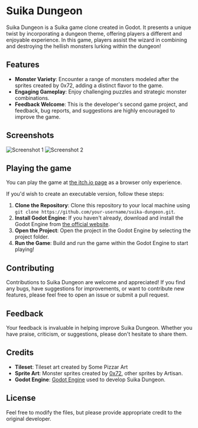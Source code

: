 # Suika Dungeon

Suika Dungeon is a Suika game clone created in Godot. It presents a unique twist by incorporating a dungeon theme, offering players a different and enjoyable experience. In this game, players assist the wizard in combining and destroying the hellish monsters lurking within the dungeon!

## Features

- **Monster Variety**: Encounter a range of monsters modeled after the sprites created by 0x72, adding a distinct flavor to the game.
- **Engaging Gameplay**: Enjoy challenging puzzles and strategic monster combinations.
- **Feedback Welcome**: This is the developer's second game project, and feedback, bug reports, and suggestions are highly encouraged to improve the game.

## Screenshots

![Screenshot 1](https://i.imgur.com/Cg7CQ4a.png)
![Screenshot 2](https://i.imgur.com/CJ5hKJw.png)

## Playing the game

You can play the game at [the itch.io page](https://walidor.itch.io/suika-dungeon) as a browser only experience.

If you'd wish to create an executable version, follow these steps:

1. **Clone the Repository**: Clone this repository to your local machine using `git clone https://github.com/your-username/suika-dungeon.git`.
2. **Install Godot Engine**: If you haven't already, download and install the Godot Engine from [the official website](https://godotengine.org/download).
3. **Open the Project**: Open the project in the Godot Engine by selecting the project folder.
4. **Run the Game**: Build and run the game within the Godot Engine to start playing!

## Contributing

Contributions to Suika Dungeon are welcome and appreciated! If you find any bugs, have suggestions for improvements, or want to contribute new features, please feel free to open an issue or submit a pull request.

## Feedback

Your feedback is invaluable in helping improve Suika Dungeon. Whether you have praise, criticism, or suggestions, please don't hesitate to share them.

## Credits

- **Tileset**: Tileset art created by Some Pizzar Art
- **Sprite Art**: Monster sprites created by [0x72](https://0x72.itch.io/dungeontileset-ii), other sprites by Artisan.
- **Godot Engine**: [Godot Engine](https://godotengine.org/) used to develop Suika Dungeon.

## License

Feel free to modify the files, but please provide appropriate credit to the original developer.

